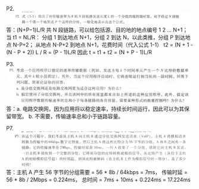 P2.
![image](https://github.com/hewancai/HOMEWORK-2/blob/master/2017302580276/P2.png)
   答：(N+P−1)L/R
    共 N 段链路，可以给包括源、目的地的地点编号 1 2 … N+1；
    当 t1 = NL/R：
    分组 1 到达地点 N+1，分组 2 到达 N，以此类推，分组 P 到达地点 N-P+2；
    从地点 N-P+2 到地点 N+1，花费时间（代入公式 1-1） t2 = (N + 1 - (N - P + 2)) L / R = (P - 1)L/R
    因此 t = t1 + t2 = (N + P - 1)L/R
    
P3.
![image](https://github.com/hewancai/HOMEWORK-2/blob/master/2017302580276/P3.png)
   答：a.
       电路交换网，因为应用将以稳定速率，持续长时间运行，因此可以为其保留带宽。
       b.
       不需要，传输速率总和小于链路容量。
       
P7.
![image](https://github.com/hewancai/HOMEWORK-2/blob/master/2017302580276/P7.png)
   答：主机 A 产生 56 字节的分组需要 = 56 * 8b / 64kbps = 7ms，
      传输时延 = 56 * 8b / 2Mbps = 0.224ms，
      总时间 = 7ms + 10ms + 0.224ms = 17.224ms

